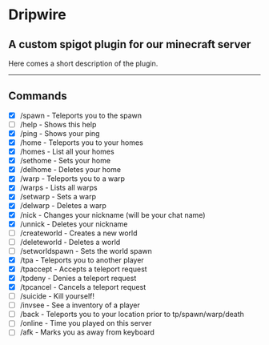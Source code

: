# Dripwire
## A custom spigot plugin for our minecraft server

Here comes a short description of the plugin.

---

## Commands
- [X] /spawn - Teleports you to the spawn
- [ ] /help - Shows this help
- [X] /ping - Shows your ping
- [X] /home - Teleports you to your homes
- [X] /homes - List all your homes
- [X] /sethome - Sets your home
- [X] /delhome - Deletes your home
- [X] /warp - Teleports you to a warp
- [X] /warps - Lists all warps
- [X] /setwarp - Sets a warp
- [X] /delwarp - Deletes a warp
- [X] /nick - Changes your nickname (will be your chat name)
- [X] /unnick - Deletes your nickname
- [ ] /createworld - Creates a new world
- [ ] /deleteworld - Deletes a world
- [ ] /setworldspawn - Sets the world spawn
- [X] /tpa - Teleports you to another player
- [X] /tpaccept - Accepts a teleport request
- [X] /tpdeny - Denies a teleport request
- [X] /tpcancel - Cancels a teleport request
- [ ] /suicide - Kill yourself!
- [ ] /invsee - See a inventory of a player
- [ ] /back - Teleports you to your location prior to tp/spawn/warp/death
- [ ] /online - Time you played on this server
- [ ] /afk - Marks you as away from keyboard
